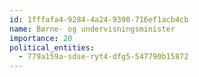 ```yaml
---
id: 1fffafa4-9284-4a24-9390-716ef1acb4cb
name: Børne- og undervisningsminister
importance: 20
political_entities:
  - 779a159a-sdse-ryt4-dfg5-547790b15872
---
```

